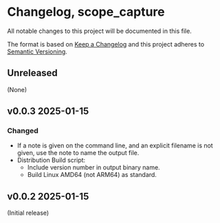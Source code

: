 # Changelog, scope_capture

All notable changes to this project will be documented in this file.

The format is based on [Keep a
Changelog](http://keepachangelog.com/en/1.0.0/) and this project adheres
to [Semantic Versioning](http://semver.org/spec/v2.0.0.html).

## Unreleased
(None)

## v0.0.3 2025-01-15
### Changed
- If a note is given on the command line, and an explicit filename is not given, use the note to name the output file.
- Distribution Build script:
    - Include version number in output binary name.
    - Build Linux AMD64 (not ARM64) as standard.
## v0.0.2 2025-01-15
(Initial release)